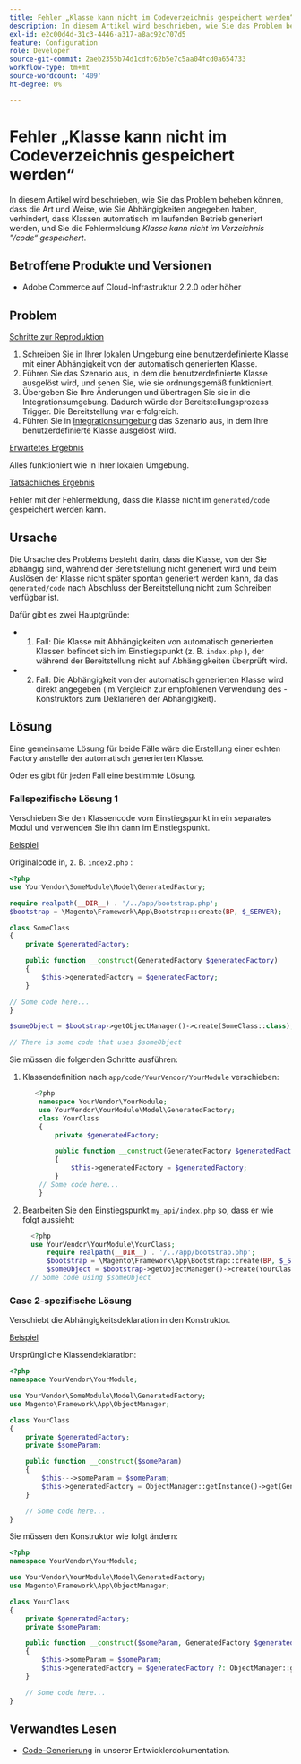 ```yaml
---
title: Fehler „Klasse kann nicht im Codeverzeichnis gespeichert werden“
description: In diesem Artikel wird beschrieben, wie Sie das Problem beheben können, dass die Art und Weise, wie Sie Abhängigkeiten angegeben haben, verhindert, dass Klassen automatisch im laufenden Betrieb generiert werden, und Sie die Fehlermeldung *„Klasse kann nicht im Verzeichnis "/code“ gespeichert werden.
exl-id: e2c00d4d-31c3-4446-a317-a8ac92c707d5
feature: Configuration
role: Developer
source-git-commit: 2aeb2355b74d1cdfc62b5e7c5aa04fcd0a654733
workflow-type: tm+mt
source-wordcount: '409'
ht-degree: 0%

---
```


# Fehler „Klasse kann nicht im Codeverzeichnis gespeichert werden“

In diesem Artikel wird beschrieben, wie Sie das Problem beheben können, dass die Art und Weise, wie Sie Abhängigkeiten angegeben haben, verhindert, dass Klassen automatisch im laufenden Betrieb generiert werden, und Sie die Fehlermeldung *Klasse kann nicht im Verzeichnis &quot;/code“ gespeichert*.

## Betroffene Produkte und Versionen

* Adobe Commerce auf Cloud-Infrastruktur 2.2.0 oder höher

## Problem

<u>Schritte zur Reproduktion</u>

1. Schreiben Sie in Ihrer lokalen Umgebung eine benutzerdefinierte Klasse mit einer Abhängigkeit von der automatisch generierten Klasse.
1. Führen Sie das Szenario aus, in dem die benutzerdefinierte Klasse ausgelöst wird, und sehen Sie, wie sie ordnungsgemäß funktioniert.
1. Übergeben Sie Ihre Änderungen und übertragen Sie sie in die Integrationsumgebung. Dadurch würde der Bereitstellungsprozess Trigger. Die Bereitstellung war erfolgreich.
1. Führen Sie in [Integrationsumgebung](/help/announcements/adobe-commerce-announcements/integration-environment-enhancement-request-pro-and-starter.md) das Szenario aus, in dem Ihre benutzerdefinierte Klasse ausgelöst wird.

<u>Erwartetes Ergebnis</u>

Alles funktioniert wie in Ihrer lokalen Umgebung.

<u>Tatsächliches Ergebnis</u>

Fehler mit der Fehlermeldung, dass die Klasse nicht im `generated/code` gespeichert werden kann.

## Ursache

Die Ursache des Problems besteht darin, dass die Klasse, von der Sie abhängig sind, während der Bereitstellung nicht generiert wird und beim Auslösen der Klasse nicht später spontan generiert werden kann, da das `generated/code` nach Abschluss der Bereitstellung nicht zum Schreiben verfügbar ist.

Dafür gibt es zwei Hauptgründe:

* 1. Fall: Die Klasse mit Abhängigkeiten von automatisch generierten Klassen befindet sich im Einstiegspunkt (z. B. `index.php` ), der während der Bereitstellung nicht auf Abhängigkeiten überprüft wird.
* 2. Fall: Die Abhängigkeit von der automatisch generierten Klasse wird direkt angegeben (im Vergleich zur empfohlenen Verwendung des -Konstruktors zum Deklarieren der Abhängigkeit).

## Lösung

Eine gemeinsame Lösung für beide Fälle wäre die Erstellung einer echten Factory anstelle der automatisch generierten Klasse.

Oder es gibt für jeden Fall eine bestimmte Lösung.

### Fallspezifische Lösung 1

Verschieben Sie den Klassencode vom Einstiegspunkt in ein separates Modul und verwenden Sie ihn dann im Einstiegspunkt.

<u>Beispiel</u>

Originalcode in, z. B. `index2.php` :

```php
<?php
use YourVendor\SomeModule\Model\GeneratedFactory;

require realpath(__DIR__) . '/../app/bootstrap.php';
$bootstrap = \Magento\Framework\App\Bootstrap::create(BP, $_SERVER);

class SomeClass
{
    private $generatedFactory;

    public function __construct(GeneratedFactory $generatedFactory)
    {
        $this->generatedFactory = $generatedFactory;
    }

// Some code here...
}

$someObject = $bootstrap->getObjectManager()->create(SomeClass::class);

// There is some code that uses $someObject
```

Sie müssen die folgenden Schritte ausführen:

1. Klassendefinition nach `app/code/YourVendor/YourModule` verschieben:

   ```php
      <?php
       namespace YourVendor\YourModule;
       use YourVendor\YourModule\Model\GeneratedFactory;
       class YourClass
       {
           private $generatedFactory;
   
           public function __construct(GeneratedFactory $generatedFactory)
           {
               $this->generatedFactory = $generatedFactory;
           }
       // Some code here...
       }
   ```

1. Bearbeiten Sie den Einstiegspunkt `my_api/index.php` so, dass er wie folgt aussieht:

   ```php
     <?php
     use YourVendor\YourModule\YourClass;
         require realpath(__DIR__) . '/../app/bootstrap.php';
         $bootstrap = \Magento\Framework\App\Bootstrap::create(BP, $_SERVER);
         $someObject = $bootstrap->getObjectManager()->create(YourClass::class);
     // Some code using $someObject
   ```

### Case 2-spezifische Lösung

Verschiebt die Abhängigkeitsdeklaration in den Konstruktor.

<u>Beispiel</u>

Ursprüngliche Klassendeklaration:

```php
<?php
namespace YourVendor\YourModule;

use YourVendor\SomeModule\Model\GeneratedFactory;
use Magento\Framework\App\ObjectManager;

class YourClass
{
    private $generatedFactory;
    private $someParam;

    public function __construct($someParam)
    {
        $this--->someParam = $someParam;
        $this->generatedFactory = ObjectManager::getInstance()->get(GeneratedFactory::class);
    }

    // Some code here...
}
```

Sie müssen den Konstruktor wie folgt ändern:

```php
<?php
namespace YourVendor\YourModule;

use YourVendor\YourModule\Model\GeneratedFactory;
use Magento\Framework\App\ObjectManager;

class YourClass
{
    private $generatedFactory;
    private $someParam;

    public function __construct($someParam, GeneratedFactory $generatedFactory = null)
    {
        $this->someParam = $someParam;
        $this->generatedFactory = $generatedFactory ?: ObjectManager::getInstance()->get(GeneratedFactory::class);
    }

    // Some code here...
}
```

## Verwandtes Lesen

* [Code-Generierung](https://developer.adobe.com/commerce/php/development/components/code-generation/) in unserer Entwicklerdokumentation.
